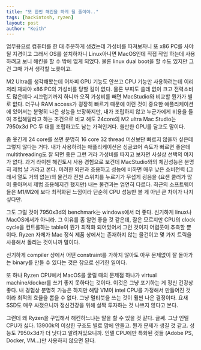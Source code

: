 ```yaml
---
title: "또 한번 해킨을 하게 될 줄이야.."
tags: [hackintosh, ryzen]
layout: post
author: "Keith"
---
```


업무용으로 컴퓨터를 한 대 주문하게 생겼는데 가성비를 따져보자니 또 x86 PC를 사야될 지경이고 그래서 OS를 설치하자니 Linux아니면 MacOS인데 직접 작업 하는데 사용하려고 보니 해킨을 할 수 밖에 없게 되었다. 물론 linux dual boot을 할 수도 있지만 그건 그때 가서 생각할 노릇이고.

M2 Ultra를 생각해봤는데 어차피 GPU 기능도 안쓰고 CPU 기능만 사용하려는데 이리 저리 재봐야 x86 PC의 가성비를 당할 길이 없다. 물론 부피도 쓸데 없이 크고 전력소비도 많은데다 시끄럽기까지 하니까 오직 가성비를 빼면 MacStudio와 비교할 뭔가가 별로 없다. 더구나 RAM access가 굉장히 빠르기 때문에 이런 것이 중요한 애플리케이션에 있어서는 분명히 나은 성능을 보장하지만, 내가 조립하지 않고 누군가에게 비용을 들여 조립해달라고 하는 조건으로 비교 해도 24core의 M2 ultra Mac Studio는 7950x3d PC 두 대를 조립하고도 남는 가격인거다. 쓸만한 GPU를 달고도 말이다. 

좀 웃긴게 24 core를 쓰면 분명히 16 core 32 thread 머신보단 빠르지 않을까 싶은데 그렇지 않다는 거다. 내가 사용하려는 애플리케이션은 싱글코어 속도가 빠르면 좋은데 multithreading도 잘 되면 좋은 그런 거라 가성비를 따지고 보자면 사실상 선택의 여지가 없다. 과거 라이젠 해킨토시 사용 경험으로 보건데 MacStudio와의 체감성능은 분명히 제법 날 거라고 본다. 미려한 외관과 조용하고 성능에 비하면 매우 낮은 소비전력 (그래서 열도 거의 없는)의 물건과 전원 스위치를 누르기가 무섭게 굉음을 (요샌 쿨러가 많이 좋아져서 제법 조용해지긴 했지만) 내는 물건과는 엄연히 다르다. 최근의 소프트웨어들은 M1/M2에 보다 최적화된 느낌이라 단순히 CPU 성능만 볼 게 아닌 큰 차이가 나지 싶다만. 

그도 그럴 것이 7950x3d의 benchmark는 windows에서 더 좋다. 신기하게 linux나 MacOS에서가 아니라. 그 이유를 좀 알면 좋을 것 같은데, 잘은 모르지만 CPU의 clock cycle을 컨트롤하는 table이 뭔가 최적화 되어있어서 그런 것이지 어렴풋이 추측할 뿐이다. Ryzen 자체가 Mac 정식 제품 상에서는 존재하지 않는 물건이고 몇 가지 트릭을 사용해서 돌리는 것이니까 말이다.

신기하게 compiler 상에서 어떤 constraint를 가하지 않아도 아무 문제없이 잘 돌아가는 binary를 만들 수 있다는 것은 참으로 신기한 일이다. 

또 하나 Ryzen CPU에서 MacOS를 굴릴 때의 문제점 하나가 virtual machine/docker를 쓰기 좋지 못하다는 것이다. 이것은 그냥 포기하는 게 정신 건강상 좋다. 내 경험상 분명히 가능은 하지만 해당 VM이 intel CPU를 가정해서 만들어진 것이라 최적의 효율을 뽑을 수 없다. 그냥 멀티붓을 쓰는 것이 훨씬 나은 결정이다. 요새 SSD도 매우 싸졌으니까 정신건강을 위해 살짝 투자하는 것 나쁘지 않다고 본다.

그런데 왜 Ryzen을 구입해서 해킨하느냐는 말을 할 수 있을 것 같다. 글쎄. 그냥 인텔 CPU가 싫다. 13900k의 이상한 구조도 별로 맘에 안들고. 뭔가 문제가 생길 것 같고. 성능도 7950x3d가 더 낫다고 알려져있으니까. 인텔 CPU에만 특화된 것들 (Adobe PS, Docker, VM...)만 사용하지 않으면 된다. 